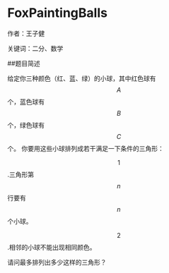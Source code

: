# FoxPaintingBalls
作者：王子健

关键词：二分、数学

##题目简述

给定你三种颜色（红、蓝、绿）的小球，其中红色球有$$A$$个，蓝色球有$$B$$个，绿色球有$$C$$个。
你要用这些小球排列成若干满足一下条件的三角形：

$$1$$.三角形第$$n$$行要有$$n$$个小球。

$$2$$.相邻的小球不能出现相同颜色。

请问最多排列出多少这样的三角形？

